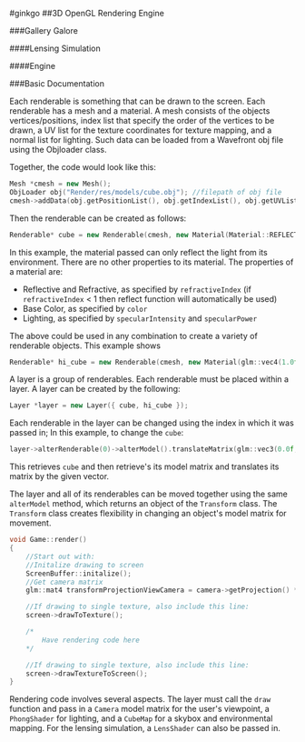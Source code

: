 #ginkgo
##3D OpenGL Rendering Engine 

###Gallery Galore

####Lensing Simulation

####Engine


###Basic Documentation

Each renderable is something that can be drawn to the screen.
Each renderable has a mesh and a material.
A mesh consists of the objects vertices/positions, index list that specify the order of the vertices to be drawn, a UV list for the texture coordinates for texture mapping, and a normal list for lighting.
Such data can be loaded from a Wavefront obj file using the Objloader class.

Together, the code would look like this:
```c++
Mesh *cmesh = new Mesh();
ObjLoader obj("Render/res/models/cube.obj"); //filepath of obj file
cmesh->addData(obj.getPositionList(), obj.getIndexList(), obj.getUVList(), obj.getNormalList());
```

Then the renderable can be created as follows:
```c++
Renderable* cube = new Renderable(cmesh, new Material(Material::REFLECT));
```
In this example, the material passed can only reflect the light from its environment. There are no other properties to its material.
The properties of a material are:

- Reflective and Refractive, as specified by `refractiveIndex` (if `refractiveIndex` < 1 then reflect function will automatically be used)
- Base Color, as specified by `color`
- Lighting, as specified by `specularIntensity` and `specularPower`

The above could be used in any combination to create a variety of renderable objects.
This example shows 
```c++
Renderable* hi_cube = new Renderable(cmesh, new Material(glm::vec4(1.0f, 1.0f, 1.0f, 1.0f), new Texture("Render/res/textures/Hi.png")));
```

A layer is a group of renderables.
Each renderable must be placed within a layer.
A layer can be created by the following: 
```c++
Layer *layer = new Layer({ cube, hi_cube });
```
Each renderable in the layer can be changed using the index in which it was passed in;
In this example, to change the `cube`:
```c++
layer->alterRenderable(0)->alterModel().translateMatrix(glm::vec3(0.0f, -1.0f, -3.0f));
```
This retrieves `cube` and then retrieve's its model matrix and translates its matrix by the given vector.

The layer and all of its renderables can be moved together using the same `alterModel` method, which returns an object of the `Transform` class. The `Transform` class creates flexibility in changing an object's model matrix for movement. 

```c++
void Game::render()				
{	
	//Start out with:			
	//Initalize drawing to screen	
	ScreenBuffer::initalize();	
	//Get camera matrix
	glm::mat4 transformProjectionViewCamera = camera->getProjection() * camera->getView() * camera->getCameraPositionTranslation();

	//If drawing to single texture, also include this line:
	screen->drawToTexture();

	/*
		Have rendering code here
	*/

	//If drawing to single texture, also include this line:
	screen->drawTextureToScreen();
}
```


Rendering code involves several aspects. The layer must call the `draw` function and pass in a `Camera` model matrix for the user's viewpoint, a `PhongShader` for lighting, and a `CubeMap` for a skybox and environmental mapping. For the lensing simulation, a `LensShader` can also be passed in.